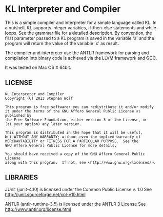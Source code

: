 KL Interpreter and Compiler
=======================================

This is a simple compiler and interpreter for a simple language called KL.
In a nutshell, KL supports integer variables, if-then-else statements and while-loops. See the grammar file for a detailed description.
By convention, the first parameter passed to a KL program is saved in the variable 'a' and the program will return the value of the variable 'x' as result.

The compiler and interpreter use the ANTLR framework for parsing and compilation into binary code is achieved via the LLVM framework and GCC.

It was tested on Mac OS X 64bit.


LICENSE
-------

	KL Interpreter and Compiler
	Copyright (C) 2013 Stephan Wolf

	This program is free software: you can redistribute it and/or modify
	it under the terms of the GNU Affero General Public License as published by
	the Free Software Foundation, either version 3 of the License, or
	(at your option) any later version.

	This program is distributed in the hope that it will be useful,
	but WITHOUT ANY WARRANTY; without even the implied warranty of
	MERCHANTABILITY or FITNESS FOR A PARTICULAR PURPOSE.  See the
	GNU Affero General Public License for more details.

	You should have received a copy of the GNU Affero General Public License
	along with this program.  If not, see <http://www.gnu.org/licenses/>.
	
	
LIBRARIES
---------

JUnit (junit-4.10) is licensed under the Common Public License v. 1.0
See http://junit.sourceforge.net/cpl-v10.html

ANTLR (antlr-runtime-3.5) is licensed under the ANTLR 3 License
See http://www.antlr.org/license.html
